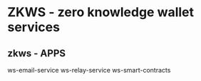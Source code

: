 # ZKWS - zero knowledge wallet services

## zkws - APPS

ws-email-service  ws-relay-service  ws-smart-contracts
